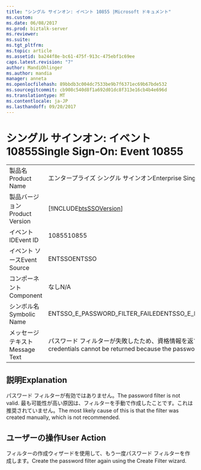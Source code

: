 ```yaml
---
title: "シングル サインオン: イベント 10855 |Microsoft ドキュメント"
ms.custom: 
ms.date: 06/08/2017
ms.prod: biztalk-server
ms.reviewer: 
ms.suite: 
ms.tgt_pltfrm: 
ms.topic: article
ms.assetid: ba244f8e-bc61-475f-913c-475ebf1c69ee
caps.latest.revision: "7"
author: MandiOhlinger
ms.author: mandia
manager: anneta
ms.openlocfilehash: 89bbdb3c004dc7533be9b7f6371ec69b67bde532
ms.sourcegitcommit: cb908c540d8f1a692d01dc8f313e16cb4b4e696d
ms.translationtype: MT
ms.contentlocale: ja-JP
ms.lasthandoff: 09/20/2017
---
```

# <a name="single-sign-on-event-10855"></a><span data-ttu-id="3bd26-102">シングル サインオン: イベント 10855</span><span class="sxs-lookup"><span data-stu-id="3bd26-102">Single Sign-On: Event 10855</span></span>
|||  
|-|-|  
|<span data-ttu-id="3bd26-103">製品名</span><span class="sxs-lookup"><span data-stu-id="3bd26-103">Product Name</span></span>|<span data-ttu-id="3bd26-104">エンタープライズ シングル サインオン</span><span class="sxs-lookup"><span data-stu-id="3bd26-104">Enterprise Single Sign-On</span></span>|  
|<span data-ttu-id="3bd26-105">製品バージョン</span><span class="sxs-lookup"><span data-stu-id="3bd26-105">Product Version</span></span>|[!INCLUDE[btsSSOVersion](../includes/btsssoversion-md.md)]|  
|<span data-ttu-id="3bd26-106">イベント ID</span><span class="sxs-lookup"><span data-stu-id="3bd26-106">Event ID</span></span>|<span data-ttu-id="3bd26-107">10855</span><span class="sxs-lookup"><span data-stu-id="3bd26-107">10855</span></span>|  
|<span data-ttu-id="3bd26-108">イベント ソース</span><span class="sxs-lookup"><span data-stu-id="3bd26-108">Event Source</span></span>|<span data-ttu-id="3bd26-109">ENTSSO</span><span class="sxs-lookup"><span data-stu-id="3bd26-109">ENTSSO</span></span>|  
|<span data-ttu-id="3bd26-110">コンポーネント</span><span class="sxs-lookup"><span data-stu-id="3bd26-110">Component</span></span>|<span data-ttu-id="3bd26-111">なし</span><span class="sxs-lookup"><span data-stu-id="3bd26-111">N/A</span></span>|  
|<span data-ttu-id="3bd26-112">シンボル名</span><span class="sxs-lookup"><span data-stu-id="3bd26-112">Symbolic Name</span></span>|<span data-ttu-id="3bd26-113">ENTSSO_E_PASSWORD_FILTER_FAILED</span><span class="sxs-lookup"><span data-stu-id="3bd26-113">ENTSSO_E_PASSWORD_FILTER_FAILED</span></span>|  
|<span data-ttu-id="3bd26-114">メッセージ テキスト</span><span class="sxs-lookup"><span data-stu-id="3bd26-114">Message Text</span></span>|<span data-ttu-id="3bd26-115">パスワード フィルターが失敗したため、資格情報を返すことができません。</span><span class="sxs-lookup"><span data-stu-id="3bd26-115">The credentials cannot be returned because the password filter failed.</span></span>|  
  
## <a name="explanation"></a><span data-ttu-id="3bd26-116">説明</span><span class="sxs-lookup"><span data-stu-id="3bd26-116">Explanation</span></span>  
 <span data-ttu-id="3bd26-117">パスワード フィルターが有効ではありません。</span><span class="sxs-lookup"><span data-stu-id="3bd26-117">The password filter is not valid.</span></span> <span data-ttu-id="3bd26-118">最も可能性が高い原因は、フィルターを手動で作成したことです。これは推奨されていません。</span><span class="sxs-lookup"><span data-stu-id="3bd26-118">The most likely cause of this is that the filter was created manually, which is not recommended.</span></span>  
  
## <a name="user-action"></a><span data-ttu-id="3bd26-119">ユーザーの操作</span><span class="sxs-lookup"><span data-stu-id="3bd26-119">User Action</span></span>  
 <span data-ttu-id="3bd26-120">フィルターの作成ウィザードを使用して、もう一度パスワード フィルターを作成します。</span><span class="sxs-lookup"><span data-stu-id="3bd26-120">Create the password filter again using the Create Filter wizard.</span></span>